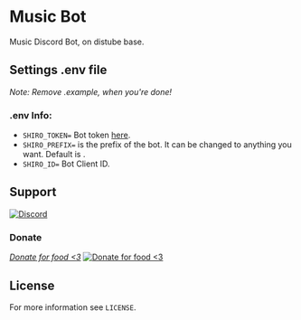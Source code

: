 # Music Bot
Music Discord Bot, on distube base.

## Settings .env file
*Note: Remove .example, when you're done!*

### .env Info:
* `SHIRO_TOKEN=` Bot token [here](https://discord.com/developers/applications/).
* `SHIRO_PREFIX=` is the prefix of the bot. It can be changed to anything you want. Default is .
* `SHIRO_ID=` Bot Client ID.


## Support

[![Discord](https://discordapp.com/api/guilds/813373234157584446/widget.png?style=banner4)](https://discord.com/invite/DMDmwNMVDJ)

### Donate
*[Donate for food <3](https://www.donationalerts.com/r/animeflame)*
[![Donate for food <3](https://cdn.discordapp.com/attachments/814183405901053992/818452510019944478/tenor.gif)](https://www.donationalerts.com/r/animeflame)


## License
For more information see `LICENSE`.
